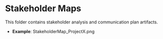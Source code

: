 # Stakeholder Maps

This folder contains stakeholder analysis and communication plan artifacts.

- **Example**: StakeholderMap_ProjectX.png
